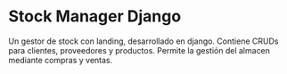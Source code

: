 # Stock Manager Django
 Un gestor de stock con landing, desarrollado en django. Contiene CRUDs para clientes, proveedores y productos. Permite la gestión del almacen mediante compras y ventas.

